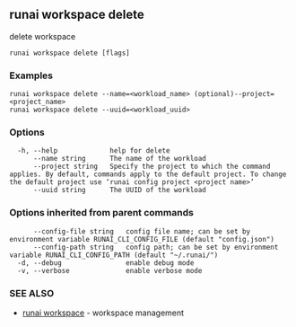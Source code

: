 ## runai workspace delete

delete workspace

```
runai workspace delete [flags]
```

### Examples

```
runai workspace delete --name=<workload_name> (optional)--project=<project_name>
runai workspace delete --uuid=<workload_uuid>
```

### Options

```
  -h, --help             help for delete
      --name string      The name of the workload
      --project string   Specify the project to which the command applies. By default, commands apply to the default project. To change the default project use ‘runai config project <project name>’
      --uuid string      The UUID of the workload
```

### Options inherited from parent commands

```
      --config-file string   config file name; can be set by environment variable RUNAI_CLI_CONFIG_FILE (default "config.json")
      --config-path string   config path; can be set by environment variable RUNAI_CLI_CONFIG_PATH (default "~/.runai/")
  -d, --debug                enable debug mode
  -v, --verbose              enable verbose mode
```

### SEE ALSO

* [runai workspace](runai_workspace.md)	 - workspace management

